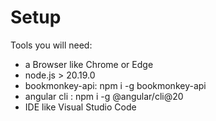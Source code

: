 # Setup

Tools you will need:
- a Browser like Chrome or Edge
- node.js > 20.19.0 
- bookmonkey-api: npm i -g bookmonkey-api
- angular cli : npm i -g @angular/cli@20
- IDE like Visual Studio Code 
